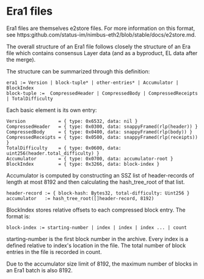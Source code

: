 # Era1 files

 Era1 files are themselves e2store files. For more information on this format,
 see https:github.com/status-im/nimbus-eth2/blob/stable/docs/e2store.md.

 The overall structure of an Era1 file follows closely the structure of an Era file
 which contains consensus Layer data (and as a byproduct, EL data after the merge).

 The structure can be summarized through this definition:

	era1 := Version | block-tuple* | other-entries* | Accumulator | BlockIndex
	block-tuple :=  CompressedHeader | CompressedBody | CompressedReceipts | TotalDifficulty

 Each basic element is its own entry:

	Version            = { type: 0x6532, data: nil }
	CompressedHeader   = { type: 0x0300, data: snappyFramed(rlp(header)) }
	CompressedBody     = { type: 0x0400, data: snappyFramed(rlp(body)) }
	CompressedReceipts = { type: 0x0500, data: snappyFramed(rlp(receipts)) }
	TotalDifficulty    = { type: 0x0600, data: uint256(header.total_difficulty) }
	Accumulator        = { type: 0x0700, data: accumulator-root }
	BlockIndex         = { type: 0x3266, data: block-index }

 Accumulator is computed by constructing an SSZ list of header-records of length at most
 8192 and then calculating the hash_tree_root of that list.

	header-record := { block-hash: Bytes32, total-difficulty: Uint256 }
	accumulator   := hash_tree_root([]header-record, 8192)

 BlockIndex stores relative offsets to each compressed block entry. The
 format is:

	block-index := starting-number | index | index | index ... | count

 starting-number is the first block number in the archive. Every index is a
 defined relative to index's location in the file. The total number of block
 entries in the file is recorded in count.

 Due to the accumulator size limit of 8192, the maximum number of blocks in
 an Era1 batch is also 8192.